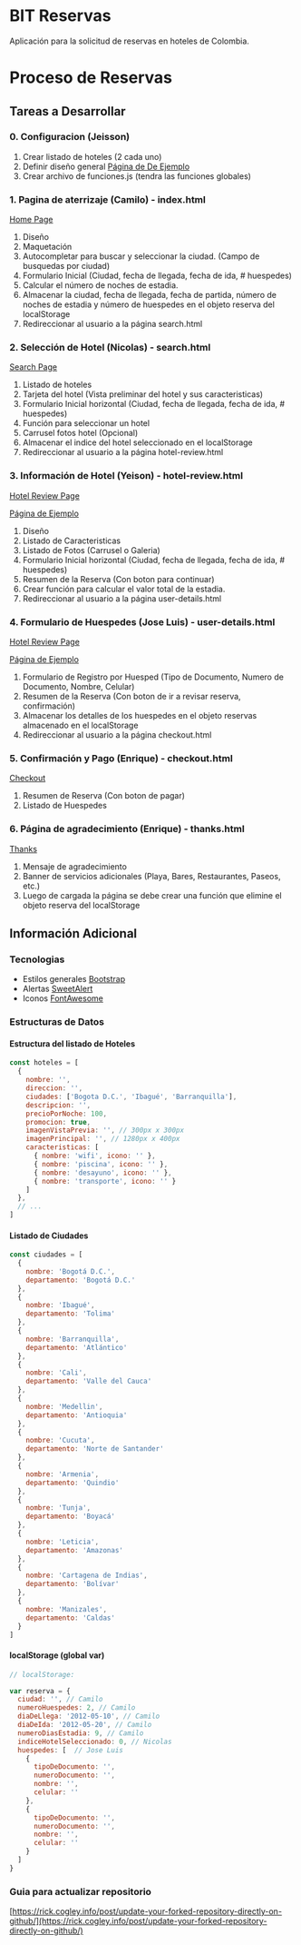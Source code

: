 # BIT Reservas #

Aplicación para la solicitud de reservas en hoteles de Colombia.

# Proceso de Reservas #

## Tareas a Desarrollar ##

### 0. Configuracion (Jeisson) ###

1. Crear listado de hoteles (2 cada uno)
2. Definir diseño general [Página de De Ejemplo](https://www.spanish.hostelworld.com/)
3. Crear archivo de funciones.js (tendra las funciones globales)

### 1. Pagina de aterrizaje (Camilo) - index.html ###

[Home Page](https://jefraroce.github.io/bit-reservas/)

1. Diseño
2. Maquetación
3. Autocompletar para buscar y seleccionar la ciudad. (Campo de busquedas por ciudad)
4. Formulario Inicial (Ciudad, fecha de llegada, fecha de ida, # huespedes)
5. Calcular el número de noches de estadia.
6. Almacenar la ciudad, fecha de llegada, fecha de partida, número de noches de estadia y número de huespedes en el objeto reserva del localStorage
7. Redireccionar al usuario a la página search.html

### 2. Selección de Hotel (Nicolas) - search.html ###

[Search Page](https://jefraroce.github.io/bit-reservas/pages/search.html)

1. Listado de hoteles
2. Tarjeta del hotel (Vista preliminar del hotel y sus caracteristicas)
3. Formulario Inicial horizontal (Ciudad, fecha de llegada, fecha de ida, # huespedes)
4. Función para seleccionar un hotel
5. Carrusel fotos hotel (Opcional)
6. Almacenar el indice del hotel seleccionado en el localStorage
7. Redireccionar al usuario a la página hotel-review.html

### 3. Información de Hotel (Yeison) - hotel-review.html ###

[Hotel Review Page](https://jefraroce.github.io/bit-reservas/pages/hotel-review.html)

[Página de Ejemplo](https://www.spanish.hostelworld.com/pwa/hosteldetails.php/Vivo-Hostel/Bogota/295006?from=2020-04-21&to=2020-04-24&guests=2)

1. Diseño
2. Listado de Caracteristicas
3. Listado de Fotos (Carrusel o Galeria)
4. Formulario Inicial horizontal (Ciudad, fecha de llegada, fecha de ida, # huespedes)
5. Resumen de la Reserva (Con boton para continuar)
6. Crear función para calcular el valor total de la estadia.
7. Redireccionar al usuario a la página user-details.html

### 4. Formulario de Huespedes (Jose Luis) - user-details.html ###

[Hotel Review Page](https://jefraroce.github.io/bit-reservas/pages/user-details.html)

[Página de Ejemplo](https://www.spanish.hostelworld.com/pwa/hosteldetails.php/Vivo-Hostel/Bogota/295006?from=2020-04-21&to=2020-04-24&guests=2)

1. Formulario de Registro por Huesped (Tipo de Documento, Numero de Documento, Nombre, Celular)
2. Resumen de la Reserva (Con boton de ir a revisar reserva, confirmación)
3. Almacenar los detalles de los huespedes en el objeto reservas almacenado en el localStorage
4. Redireccionar al usuario a la página checkout.html

### 5. Confirmación y Pago (Enrique) - checkout.html ###

[Checkout](https://jefraroce.github.io/bit-reservas/pages/checkout.html)

1. Resumen de Reserva (Con boton de pagar)
2. Listado de Huespedes

### 6. Página de agradecimiento (Enrique) - thanks.html ###

[Thanks](https://jefraroce.github.io/bit-reservas/pages/thanks.html)

1. Mensaje de agradecimiento
2. Banner de servicios adicionales (Playa, Bares, Restaurantes, Paseos, etc.)
3. Luego de cargada la página se debe crear una función que elimine el objeto reserva del localStorage

## Información Adicional ##

### Tecnologias ###

- Estilos generales [Bootstrap](https://getbootstrap.com)
- Alertas [SweetAlert](https://sweetalert.js.org/)
- Iconos [FontAwesome](https://fontawesome.com/)

### Estructuras de Datos ###

#### Estructura del listado de Hoteles

```js
const hoteles = [
  {
    nombre: '',
    direccion: '',
    ciudades: ['Bogota D.C.', 'Ibagué', 'Barranquilla'],
    descripcion: '',
    precioPorNoche: 100,
    promocion: true,
    imagenVistaPrevia: '', // 300px x 300px
    imagenPrincipal: '', // 1280px x 400px
    caracteristicas: [
      { nombre: 'wifi', icono: '' },
      { nombre: 'piscina', icono: '' },
      { nombre: 'desayuno', icono: '' },
      { nombre: 'transporte', icono: '' }
    ]
  },
  // ...
]
```

#### Listado de Ciudades

```js
const ciudades = [
  {
    nombre: 'Bogotá D.C.',
    departamento: 'Bogotá D.C.'
  },
  {
    nombre: 'Ibagué',
    departamento: 'Tolima'
  },
  {
    nombre: 'Barranquilla',
    departamento: 'Atlántico'
  },
  {
    nombre: 'Cali',
    departamento: 'Valle del Cauca'
  },
  {
    nombre: 'Medellin',
    departamento: 'Antioquia'
  },
  {
    nombre: 'Cucuta',
    departamento: 'Norte de Santander'
  },
  {
    nombre: 'Armenia',
    departamento: 'Quindio'
  },
  {
    nombre: 'Tunja',
    departamento: 'Boyacá'
  },
  {
    nombre: 'Leticia',
    departamento: 'Amazonas'
  },
  {
    nombre: 'Cartagena de Indias',
    departamento: 'Bolívar'
  },
  {
    nombre: 'Manizales',
    departamento: 'Caldas'
  }
]
```

#### localStorage (global var)

```js
// localStorage:

var reserva = {
  ciudad: '', // Camilo
  numeroHuespedes: 2, // Camilo
  diaDeLlega: '2012-05-10', // Camilo
  diaDeIda: '2012-05-20', // Camilo
  numeroDiasEstadia: 9, // Camilo
  indiceHotelSeleccionado: 0, // Nicolas
  huespedes: [  // Jose Luis
    {
      tipoDeDocumento: '',
      numeroDocumento: '',
      nombre: '',
      celular: ''
    },
    {
      tipoDeDocumento: '',
      numeroDocumento: '',
      nombre: '',
      celular: ''
    }
  ]
}
```
### Guia para actualizar repositorio ###

[https://rick.cogley.info/post/update-your-forked-repository-directly-on-github/](https://rick.cogley.info/post/update-your-forked-repository-directly-on-github/)

